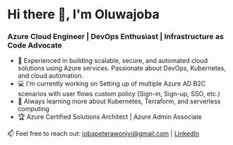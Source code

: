 # Hi there 👋, I'm Oluwajoba
### Azure Cloud Engineer | DevOps Enthusiast | Infrastructure as Code Advocate

- 🚀 Experienced in building scalable, secure, and automated cloud solutions using Azure services. Passionate about DevOps, Kubernetes, and cloud automation.
- 💻 I'm currently working on Setting up of multiple Azure AD B2C scenarios with user flows custom policy (Sign-in, Sign-up, SSO, etc.)
- 🌱 Always learning more about Kubernetes, Terraform, and serverless computing
- 🏆 Azure Certified Solutions Architect | Azure Admin Associate

📫 Feel free to reach out: jobapeterawoniyi@gmail.com | [LinkedIn](https://linkedin.com/in/yourprofile)


<!---
Oluwajoba1209/Oluwajoba1209 is a ✨ special ✨ repository because its `README.md` (this file) appears on your GitHub profile.
You can click the Preview link to take a look at your changes.
--->
